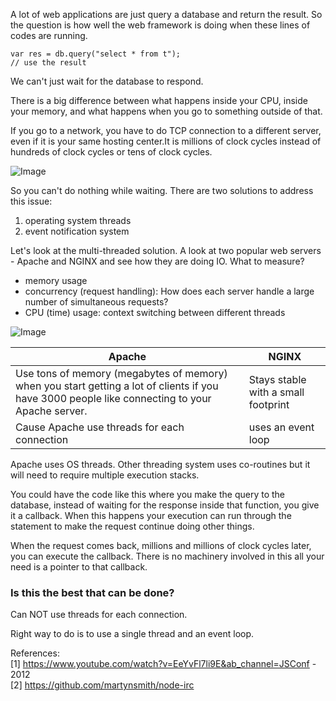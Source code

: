 A lot of web applications are just query a database and return the result.
So the question is how well the web framework is doing when these lines of codes are running.

```
var res = db.query("select * from t");
// use the result
```

We can't just wait for the database to respond.

There is a big difference between what happens inside your CPU, inside your memory, and what happens when you go to something outside of that.

If you go to a network, you have to do TCP connection to a different server, even if it is your same hosting center.It is millions of clock cycles instead of hundreds of clock cycles or tens of clock cycles.

![Image](https://i.gyazo.com/27384cd38551b0a39557d29ab1b9c993.png)

So you can't do nothing while waiting.
There are two solutions to address this issue:

1. operating system threads
1. event notification system

Let's look at the multi-threaded solution.
A look at two popular web servers - Apache and NGINX and see how they are doing IO.
What to measure?

- memory usage
- concurrency (request handling): How does each server handle a large number of simultaneous requests?
- CPU (time) usage: context switching between different threads

![Image](https://i.gyazo.com/42bf894315e11f7e510746bf3446e48d.png)

| Apache                                                                                                                                          | NGINX                               |
| ----------------------------------------------------------------------------------------------------------------------------------------------- | ----------------------------------- |
| Use tons of memory (megabytes of memory) when you start getting a lot of clients if you have 3000 people like connecting to your Apache server. | Stays stable with a small footprint |
| Cause Apache use threads for each connection                                                                                                    | uses an event loop                  |

Apache uses OS threads.
Other threading system uses co-routines but it will need to require multiple execution stacks.

You could have the code like this where you make the query to the database, instead of waiting for the response inside that function, you give it a callback. When this happens your execution can run through the statement to make the request continue doing other things.

When the request comes back, millions and millions of clock cycles later, you can execute the callback. There is no machinery involved in this all your need is a pointer to that callback.

### Is this the best that can be done?

Can NOT use threads for each connection.

Right way to do is to use a single thread and an event loop.

References:  
[1] https://www.youtube.com/watch?v=EeYvFl7li9E&ab_channel=JSConf - 2012  
[2] https://github.com/martynsmith/node-irc
